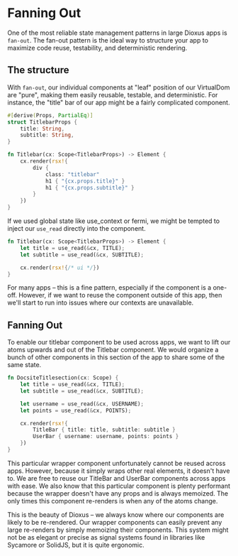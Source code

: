# Fanning Out

One of the most reliable state management patterns in large Dioxus apps is `fan-out`. The fan-out pattern is the ideal way to structure your app to maximize code reuse, testability, and deterministic rendering.

## The structure

With `fan-out`, our individual components at "leaf" position of our VirtualDom are "pure", making them easily reusable, testable, and deterministic. For instance, the "title" bar of our app might be a fairly complicated component.

```rust
#[derive(Props, PartialEq)]
struct TitlebarProps {
    title: String,
    subtitle: String,
}

fn Titlebar(cx: Scope<TitlebarProps>) -> Element {
    cx.render(rsx!{
        div {
            class: "titlebar"
            h1 { "{cx.props.title}" }
            h1 { "{cx.props.subtitle}" }
        }
    })
}
```

If we used global state like use_context or fermi, we might be tempted to inject our `use_read` directly into the component.

```rust
fn Titlebar(cx: Scope<TitlebarProps>) -> Element {
    let title = use_read(&cx, TITLE);
    let subtitle = use_read(&cx, SUBTITLE);

    cx.render(rsx!{/* ui */})
}
```

For many apps – this is a fine pattern, especially if the component is a one-off. However, if we want to reuse the component outside of this app, then we'll start to run into issues where our contexts are unavailable.

## Fanning Out

To enable our titlebar component to be used across apps, we want to lift our atoms upwards and out of the Titlebar component. We would organize a bunch of other components in this section of the app to share some of the same state.

```rust
fn DocsiteTitlesection(cx: Scope) {
    let title = use_read(&cx, TITLE);
    let subtitle = use_read(&cx, SUBTITLE);

    let username = use_read(&cx, USERNAME);
    let points = use_read(&cx, POINTS);

    cx.render(rsx!{
        TitleBar { title: title, subtitle: subtitle }
        UserBar { username: username, points: points }
    })
}
```

This particular wrapper component unfortunately cannot be reused across apps. However, because it simply wraps other real elements, it doesn't have to. We are free to reuse our TitleBar and UserBar components across apps with ease. We also know that this particular component is plenty performant because the wrapper doesn't have any props and is always memoized. The only times this component re-renders is when any of the atoms change.

This is the beauty of Dioxus – we always know where our components are likely to be re-rendered. Our wrapper components can easily prevent any large re-renders by simply memoizing their components. This system might not be as elegant or precise as signal systems found in libraries like Sycamore or SolidJS, but it is quite ergonomic.
